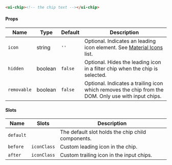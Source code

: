 ```html
<ui-chip><!-- the chip text --></ui-chip>
```

#### Props

| Name        | Type    | Default | Description                                                                                         |
| ----------- | ------- | ------- | --------------------------------------------------------------------------------------------------- |
| `icon`      | string  | `''`    | Optional. Indicates an leading icon element. See [Material Icons](/#/icons) list.                   |
| `hidden`    | boolean | `false` | Optional. Hides the leading icon in a filter chip when the chip is selected.                        |
| `removable` | boolean | `false` | Optional. Indicates a trailing icon which removes the chip from the DOM. Only use with input chips. |

#### Slots

| Name      | Slots       | Description                                       |
| --------- | ----------- | ------------------------------------------------- |
| `default` |             | The default slot holds the chip child components. |
| `before`  | `iconClass` | Custom leading icon in the chip.                  |
| `after`   | `iconClass` | Custom trailing icon in the input chips.          |
